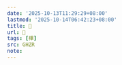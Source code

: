 ```yaml
---
date: '2025-10-13T11:29:29+08:00'
lastmod: '2025-10-14T06:42:23+08:00'
title: 󰡱
url: 󰡱
tags: [㮿]
src: GHZR
note:
---
```

